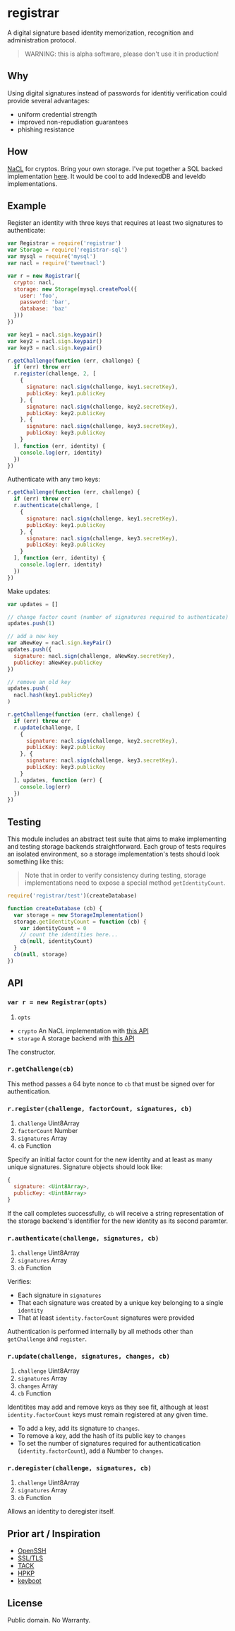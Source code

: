 # registrar
A digital signature based identity memorization, recognition and administration protocol.

> WARNING: this is alpha software, please don't use it in production!

## Why
Using digital signatures instead of passwords for identitiy verification could provide several advantages:
* uniform credential strength
* improved non-repudiation guarantees
* phishing resistance

## How
[NaCL](http://nacl.cr.yp.to) for cryptos. Bring your own storage. I've put together a SQL backed implementation [here](https://github.com/jessetane/registrar-sql). It would be cool to add IndexedDB and leveldb implementations.

## Example

Register an identity with three keys that requires at least two signatures to authenticate:
```javascript
var Registrar = require('registrar')
var Storage = require('registrar-sql')
var mysql = require('mysql')
var nacl = require('tweetnacl')

var r = new Registrar({
  crypto: nacl,
  storage: new Storage(mysql.createPool({
    user: 'foo',
    password: 'bar',
    database: 'baz'
  }))
})

var key1 = nacl.sign.keypair()
var key2 = nacl.sign.keypair()
var key3 = nacl.sign.keypair()

r.getChallenge(function (err, challenge) {
  if (err) throw err
  r.register(challenge, 2, [
    {
      signature: nacl.sign(challenge, key1.secretKey),
      publicKey: key1.publicKey
    }, {
      signature: nacl.sign(challenge, key2.secretKey),
      publicKey: key2.publicKey
    }, {
      signature: nacl.sign(challenge, key3.secretKey),
      publicKey: key3.publicKey
    }
  ], function (err, identity) {
    console.log(err, identity)
  })
})
```

Authenticate with any two keys:
```javascript
r.getChallenge(function (err, challenge) {
  if (err) throw err
  r.authenticate(challenge, [
    {
      signature: nacl.sign(challenge, key1.secretKey),
      publicKey: key1.publicKey
    }, {
      signature: nacl.sign(challenge, key3.secretKey),
      publicKey: key3.publicKey
    }
  ], function (err, identity) {
    console.log(err, identity)
  })
})
```

Make updates:
```javascript
var updates = []

// change factor count (number of signatures required to authenticate)
updates.push(1)

// add a new key
var aNewKey = nacl.sign.keyPair()
updates.push({
  signature: nacl.sign(challenge, aNewKey.secretKey),
  publicKey: aNewKey.publicKey
})

// remove an old key
updates.push(
  nacl.hash(key1.publicKey)
)

r.getChallenge(function (err, challenge) {
  if (err) throw err
  r.update(challenge, [
    {
      signature: nacl.sign(challenge, key2.secretKey),
      publicKey: key2.publicKey
    }, {
      signature: nacl.sign(challenge, key3.secretKey),
      publicKey: key3.publicKey
    }
  ], updates, function (err) {
    console.log(err)
  })
})
```

## Testing
This module includes an abstract test suite that aims to make implementing and testing storage backends straightforward. Each group of tests requires an isolated environment, so a storage implementation's tests should look something like this:

> Note that in order to verify consistency during testing, storage implementations need to expose a special method `getIdentityCount`.

```javascript
require('registrar/test')(createDatabase)

function createDatabase (cb) {
  var storage = new StorageImplementation()
  storage.getIdentityCount = function (cb) {
    var identityCount = 0
    // count the identities here...
    cb(null, identityCount)
  }
  cb(null, storage)
})
```

## API

### `var r = new Registrar(opts)`
1. `opts`
  * `crypto` An NaCL implementation with [this API](https://github.com/dchest/tweetnacl-js)
  * `storage` A storage backend with [this API](https://github.com/jessetane/registrar-sql)

The constructor.

### `r.getChallenge(cb)`
This method passes a 64 byte nonce to `cb` that must be signed over for authentication.

### `r.register(challenge, factorCount, signatures, cb)`
1. `challenge` Uint8Array
2. `factorCount` Number
3. `signatures` Array
4. `cb` Function

Specify an initial factor count for the new identity and at least as many unique signatures. Signature objects should look like: 
```javascript
{
  signature: <Uint8Array>,
  publicKey: <Uint8Array>
}
```

If the call completes successfully, `cb` will receive a string representation of the storage backend's identifier for the new identity as its second paramter.

### `r.authenticate(challenge, signatures, cb)`
1. `challenge` Uint8Array
2. `signatures` Array
3. `cb` Function

Verifies:
* Each signature in `signatures`
* That each signature was created by a unique key belonging to a single `identity`
* That at least `identity.factorCount` signatures were provided

Authentication is performed internally by all methods other than `getChallenge` and `register`.

### `r.update(challenge, signatures, changes, cb)`
1. `challenge` Uint8Array
2. `signatures` Array
3. `changes` Array
4. `cb` Function

Identitites may add and remove keys as they see fit, although at least `identity.factorCount` keys must remain registered at any given time.

* To add a key, add its signature to `changes`.
* To remove a key, add the hash of its public key to `changes`
* To set the number of signatures required for authenticatication (`identity.factorCount`), add a Number to `changes`.

### `r.deregister(challenge, signatures, cb)`
1. `challenge` Uint8Array
2. `signatures` Array
3. `cb` Function

Allows an identity to deregister itself.

## Prior art / Inspiration
* [OpenSSH](http://www.openssh.com)
* [SSL/TLS](https://tools.ietf.org/html/rfc5246)
* [TACK](http://tack.io)
* [HPKP](https://tools.ietf.org/html/rfc7469)
* [keyboot](https://github.com/substack/keyboot)

## License
Public domain. No Warranty.
